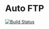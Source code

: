 Auto FTP
========

[![Build Status](https://travis-ci.org/JAGFin1/auto-ftp.png?branch=master)](https://travis-ci.org/JAGFin1/auto-ftp)
